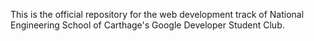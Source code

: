 This is the official repository for the web development track of National Engineering School of Carthage's Google Developer Student Club.